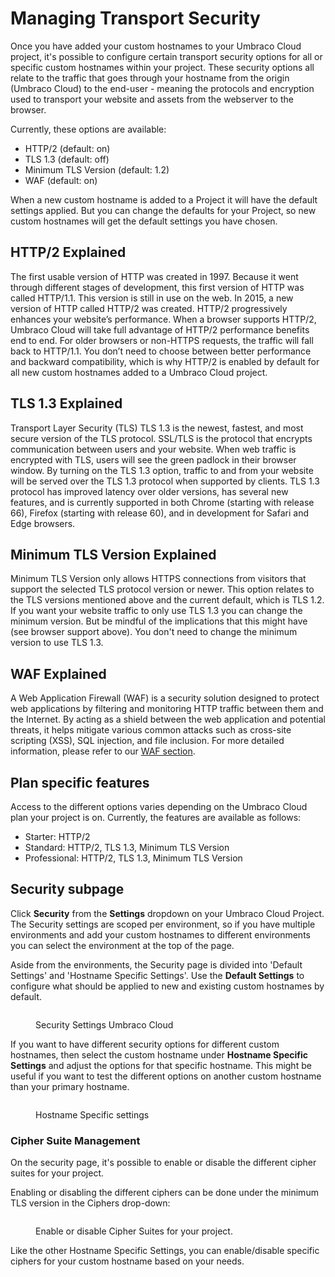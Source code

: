 # Managing Transport Security

Once you have added your custom hostnames to your Umbraco Cloud project, it's possible to configure certain transport security options for all or specific custom hostnames within your project. These security options all relate to the traffic that goes through your hostname from the origin (Umbraco Cloud) to the end-user - meaning the protocols and encryption used to transport your website and assets from the webserver to the browser.

Currently, these options are available:

* HTTP/2 (default: on)
* TLS 1.3 (default: off)
* Minimum TLS Version (default: 1.2)
* WAF (default: on)

When a new custom hostname is added to a Project it will have the default settings applied. But you can change the defaults for your Project, so new custom hostnames will get the default settings you have chosen.

## HTTP/2 Explained

The first usable version of HTTP was created in 1997. Because it went through different stages of development, this first version of HTTP was called HTTP/1.1. This version is still in use on the web. In 2015, a new version of HTTP called HTTP/2 was created. HTTP/2 progressively enhances your website’s performance. When a browser supports HTTP/2, Umbraco Cloud will take full advantage of HTTP/2 performance benefits end to end. For older browsers or non-HTTPS requests, the traffic will fall back to HTTP/1.1. You don’t need to choose between better performance and backward compatibility, which is why HTTP/2 is enabled by default for all new custom hostnames added to a Umbraco Cloud project.

## TLS 1.3 Explained

Transport Layer Security (TLS) TLS 1.3 is the newest, fastest, and most secure version of the TLS protocol. SSL/TLS is the protocol that encrypts communication between users and your website. When web traffic is encrypted with TLS, users will see the green padlock in their browser window. By turning on the TLS 1.3 option, traffic to and from your website will be served over the TLS 1.3 protocol when supported by clients. TLS 1.3 protocol has improved latency over older versions, has several new features, and is currently supported in both Chrome (starting with release 66), Firefox (starting with release 60), and in development for Safari and Edge browsers.

## Minimum TLS Version Explained

Minimum TLS Version only allows HTTPS connections from visitors that support the selected TLS protocol version or newer. This option relates to the TLS versions mentioned above and the current default, which is TLS 1.2. If you want your website traffic to only use TLS 1.3 you can change the minimum version. But be mindful of the implications that this might have (see browser support above). You don't need to change the minimum version to use TLS 1.3.

## WAF Explained
A Web Application Firewall (WAF) is a security solution designed to protect web applications by filtering and monitoring HTTP traffic between them and the Internet. By acting as a shield between the web application and potential threats, it helps mitigate various common attacks such as cross-site scripting (XSS), SQL injection, and file inclusion. For more detailed information, please refer to our [WAF section](../../security/web-application-firewall.md).

## Plan specific features

Access to the different options varies depending on the Umbraco Cloud plan your project is on. Currently, the features are available as follows:

* Starter: HTTP/2
* Standard: HTTP/2, TLS 1.3, Minimum TLS Version
* Professional: HTTP/2, TLS 1.3, Minimum TLS Version

## Security subpage

Click **Security** from the **Settings** dropdown on your Umbraco Cloud Project. The Security settings are scoped per environment, so if you have multiple environments and add your custom hostnames to different environments you can select the environment at the top of the page.

Aside from the environments, the Security page is divided into 'Default Settings' and 'Hostname Specific Settings'. Use the **Default Settings** to configure what should be applied to new and existing custom hostnames by default.

<figure><img src="../../.gitbook/assets/image (6) (1) (1).png" alt=""><figcaption><p>Security Settings Umbraco Cloud</p></figcaption></figure>

If you want to have different security options for different custom hostnames, then select the custom hostname under **Hostname Specific Settings** and adjust the options for that specific hostname. This might be useful if you want to test the different options on another custom hostname than your primary hostname.

<figure><img src="../../.gitbook/assets/image (1) (1) (1) (1).png" alt=""><figcaption><p>Hostname Specific settings</p></figcaption></figure>

### Cipher Suite Management

On the security page, it's possible to enable or disable the different cipher suites for your project.&#x20;

Enabling or disabling the different ciphers can be done under the minimum TLS version in the Ciphers drop-down:

<figure><img src="../../.gitbook/assets/image (11) (1).png" alt=""><figcaption><p>Enable or disable Cipher Suites for your project.</p></figcaption></figure>

Like the other Hostname Specific Settings, you can enable/disable specific ciphers for your custom hostname based on your needs.
